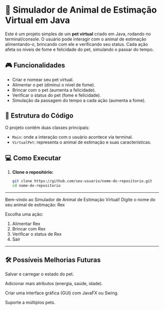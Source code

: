# 🐾 Simulador de Animal de Estimação Virtual em Java

Este é um projeto simples de um **pet virtual** criado em Java, rodando no terminal/console. O usuário pode interagir com o animal de estimação alimentando-o, brincando com ele e verificando seu status. Cada ação afeta os níveis de fome e felicidade do pet, simulando o passar do tempo.

## 🎮 Funcionalidades

- Criar e nomear seu pet virtual.
- Alimentar o pet (diminui o nível de fome).
- Brincar com o pet (aumenta a felicidade).
- Verificar o status do pet (fome e felicidade).
- Simulação da passagem do tempo a cada ação (aumenta a fome).

## 📂 Estrutura do Código

O projeto contém duas classes principais:

- `Main`: onde a interação com o usuário acontece via terminal.
- `VirtualPet`: representa o animal de estimação e suas características.

## 💻 Como Executar

1. **Clone o repositório:**
   ```bash
   git clone https://github.com/seu-usuario/nome-do-repositorio.git
   cd nome-do-repositorio
 ---------------------------------------------------------------
Bem-vindo ao Simulador de Animal de Estimação Virtual!
Digite o nome do seu animal de estimação:
Rex

Escolha uma ação:
1. Alimentar Rex
2. Brincar com Rex
3. Verificar o status de Rex
4. Sair
 ---------------------------------------------------------------
##  🛠️ Possíveis Melhorias Futuras
Salvar e carregar o estado do pet.

Adicionar mais atributos (energia, saúde, idade).

Criar uma interface gráfica (GUI) com JavaFX ou Swing.

Suporte a múltiplos pets.
